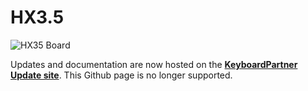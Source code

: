 # HX3.5

![HX35 Board](https://github.com/keyboardpartner/HX35/blob/master/HX35_k.JPG)

Updates and documentation are now hosted on the **[KeyboardPartner Update site](https://updates.keyboardpartner.de/)**. This Github page is no longer supported.
